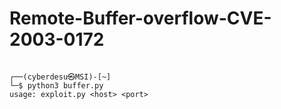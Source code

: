 # Remote-Buffer-overflow-CVE-2003-0172
```

┌──(cyberdesu㉿MSI)-[~]
└─$ python3 buffer.py
usage: exploit.py <host> <port>

```
